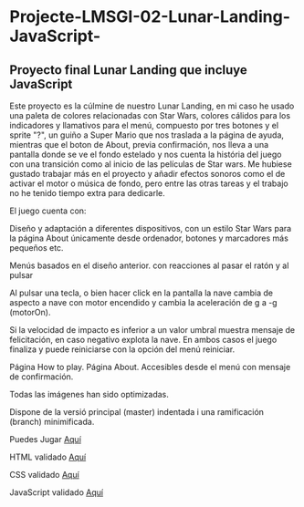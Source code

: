# Projecte-LMSGI-02-Lunar-Landing-JavaScript-
## Proyecto final Lunar Landing que incluye JavaScript

Este proyecto es la cúlmine de nuestro Lunar Landing, en mi caso he usado una paleta de colores relacionadas con Star Wars, colores cálidos para los indicadores y llamativos para el menú, compuesto por tres botones y el sprite "?", un guiño a Super Mario que nos traslada a la página de ayuda, mientras que el boton de About, previa confirmación, nos lleva a una pantalla donde se ve el fondo estelado y nos cuenta la história del juego con una transición como al inicio de las películas de Star wars. Me hubiese gustado trabajar más en el proyecto y añadir efectos sonoros como el de activar el motor o música de fondo, pero entre las otras tareas y el trabajo no he tenido tiempo extra para dedicarle.

El juego cuenta con:

Diseño y adaptación a diferentes dispositivos, con un estilo Star Wars para la página About únicamente desde ordenador, botones y marcadores más pequeños etc.

Menús basados en el diseño anterior. con reacciones al pasar el ratón y al pulsar

Al pulsar una tecla, o bien hacer click en la pantalla la nave cambia de aspecto a nave con motor encendido y cambia la aceleración de g a -g (motorOn).

Si la velocidad de impacto es inferior a un valor umbral muestra mensaje de felicitación, en caso negativo explota la nave. En ambos casos el juego finaliza y puede reiniciarse con la opción del menú reiniciar.

Página How to play. Página About. Accesibles desde el menú con mensaje de confirmación.

Todas las imágenes han sido optimizadas.

Dispone de la versió principal (master) indentada i una ramificación (branch) minimificada.

Puedes Jugar [Aquí](https://rawgit.com/Juancarlos407/Projecte-LMSGI-02-Lunar-Landing-JavaScript/master/index.html)

HTML validado [Aquí](https://validator.w3.org/nu/?doc=https%3A%2F%2Frawgit.com%2FJuancarlos407%2FProjecte-LMSGI-02-Lunar-Landing-JavaScript%2Fmaster%2Findex.html)

CSS validado [Aquí](https://jigsaw.w3.org/css-validator/validator?uri=https%3A%2F%2Frawgit.com%2FJuancarlos407%2FProjecte-LMSGI-02-Lunar-Landing-JavaScript%2Fmaster%2Findex.html&profile=css3svg&usermedium=all&warning=1&vextwarning=&lang=es)

JavaScript validado [Aquí](http://esprima.org/demo/validate.html)
